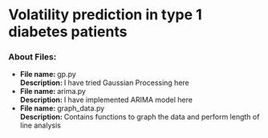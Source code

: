 <h1>
  Volatility prediction in type 1 diabetes patients
</h1>

<h3>
  About Files:
</h3>
<ul>
  <li>
    <strong>File name: </strong>gp.py
    <br>
    <strong>Description: </strong>I have tried Gaussian Processing here
  </li>
  <li>
    <strong>File name: </strong>arima.py
    <br>
    <strong>Description: </strong>I have implemented ARIMA model here
  </li>
  <li>
    <strong>File name: </strong>graph_data.py
    <br>
    <strong>Description: </strong>Contains functions to graph the data and perform length of line analysis
  </li>
</ul>
